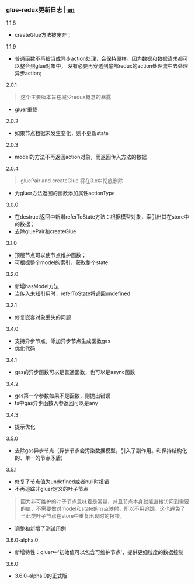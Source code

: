 ### glue-redux更新日志 | [en](https://github.com/ZhouYK/glue-redux/blob/master/en/log.md)
1.1.8
- createGlue方法被废弃；

1.1.9
- 普通函数不再被当成异步action处理，会保持原样。因为数据和数据请求都可以整合到glue对象中，
没有必要再穿透到底部redux的action处理流中去处理异步action;

2.0.1
> 这个主要版本旨在减少redux概念的暴露
- gluer重载

2.0.2
- 如果节点数据未发生变化，则不更新state

2.0.3
- model的方法不再返回action对象，而返回传入方法的数据

2.0.4
> gluePair and createGlue 将在3.x中彻底删除
- 为gluer方法返回的函数添加属性actionType

3.0.0
- 在destruct返回中新增referToState方法：根据模型对象，索引出其在store中的数据；
- 去除gluePair和createGlue

3.1.0
- 顶层节点可以使节点维护函数；
- 可根据整个model的索引，获取整个state

3.2.0
- 新增hasModel方法
- 当传入未知引用时，referToState将返回undefined

3.2.1
- 修复嵌套对象丢失的问题

3.4.0
- 支持异步节点，添加异步节点生成函数gas
- 优化代码

3.4.1
- gas的异步函数可以是普通函数，也可以是async函数

3.4.2
- gas第一个参数如果不是函数，则抛出错误
- ts中gas异步函数入参返回可以是any

3.4.3
- 提示优化

3.5.0
- 去除gas异步节点（异步节点会污染数据模型，引入了副作用。和保持结构化的、单一的节点矛盾）

3.5.1
- 修复了节点值为undefined或者null时报错
- 不再追踪非gluer定义的叶子节点
> 因为非可维护的叶子节点意味着是常量，并且节点本身就能直接访问到需要的值，不需要做对model和state的节点映射，所以不用追踪。这也避免了当此类叶子节点在store中重复出现时的报错。
- 调整和新增了测试用例

3.6.0-alpha.0
- 新增特性：gluer中'初始值可以包含可维护节点'，提供更细粒度的数据控制

3.6.0
- 3.6.0-alpha.0的正式版
